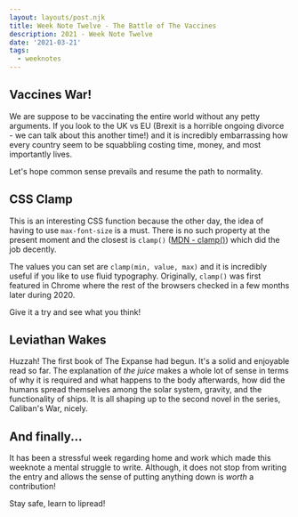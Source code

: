 ```yaml
---
layout: layouts/post.njk
title: Week Note Twelve - The Battle of The Vaccines
description: 2021 - Week Note Twelve
date: '2021-03-21'
tags:
  - weeknotes
---
```


## Vaccines War!

We are suppose to be vaccinating the entire world without any petty arguments. If you look to the UK vs EU (Brexit is a horrible ongoing divorce - we can talk about this another time!) and it is incredibly embarrassing how every country seem to be squabbling costing time, money, and most importantly lives.

Let's hope common sense prevails and resume the path to normality.

## CSS Clamp

This is an interesting CSS function because the other day, the idea of having to use ```max-font-size``` is a must. There is no such property at the present moment and the closest is ```clamp()``` ([MDN - clamp()](https://developer.mozilla.org/en-US/docs/Web/CSS/clamp())) which did the job decently.

The values you can set are ```clamp(min, value, max)``` and it is incredibly useful if you like to use fluid typography. Originally, ```clamp()``` was first featured in Chrome where the rest of the browsers checked in a few months later during 2020.

Give it a try and see what you think!

## Leviathan Wakes

Huzzah! The first book of The Expanse had begun. It's a solid and enjoyable read so far. The explanation of _the juice_ makes a whole lot of sense in terms of why it is required and what happens to the body afterwards, how did the humans spread themselves among the solar system, gravity, and the functionality of ships. It is all shaping up to the second novel in the series, Caliban's War, nicely.

## And finally...

It has been a stressful week regarding home and work which made this weeknote a mental struggle to write. Although, it does not stop from writing the entry and allows the sense of putting anything down is _worth_ a contribution!

Stay safe, learn to lipread!
